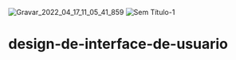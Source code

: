 ![Gravar_2022_04_17_11_05_41_859](https://user-images.githubusercontent.com/95540354/163718222-0abab1ee-1f82-4a6f-846d-52a1e5a79b3a.gif)
![Sem Título-1](https://user-images.githubusercontent.com/95540354/163697678-35bfc20d-7c28-4977-9a7e-aad81ebb383e.png)
# design-de-interface-de-usuario
